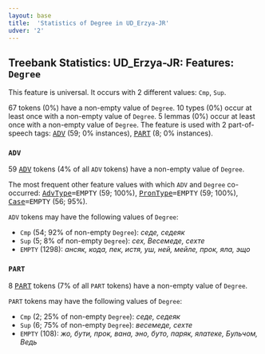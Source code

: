 ```yaml
---
layout: base
title:  'Statistics of Degree in UD_Erzya-JR'
udver: '2'
---
```


## Treebank Statistics: UD_Erzya-JR: Features: `Degree`

This feature is universal.
It occurs with 2 different values: `Cmp`, `Sup`.

67 tokens (0%) have a non-empty value of `Degree`.
10 types (0%) occur at least once with a non-empty value of `Degree`.
5 lemmas (0%) occur at least once with a non-empty value of `Degree`.
The feature is used with 2 part-of-speech tags: <tt><a href="myv_jr-pos-ADV.html">ADV</a></tt> (59; 0% instances), <tt><a href="myv_jr-pos-PART.html">PART</a></tt> (8; 0% instances).

### `ADV`

59 <tt><a href="myv_jr-pos-ADV.html">ADV</a></tt> tokens (4% of all `ADV` tokens) have a non-empty value of `Degree`.

The most frequent other feature values with which `ADV` and `Degree` co-occurred: <tt><a href="myv_jr-feat-AdvType.html">AdvType</a></tt><tt>=EMPTY</tt> (59; 100%), <tt><a href="myv_jr-feat-PronType.html">PronType</a></tt><tt>=EMPTY</tt> (59; 100%), <tt><a href="myv_jr-feat-Case.html">Case</a></tt><tt>=EMPTY</tt> (56; 95%).

`ADV` tokens may have the following values of `Degree`:

* `Cmp` (54; 92% of non-empty `Degree`): <em>седе, седеяк</em>
* `Sup` (5; 8% of non-empty `Degree`): <em>сех, Весемеде, сехте</em>
* `EMPTY` (1298): <em>ансяк, кода, пек, истя, уш, ней, мейле, прок, яла, эщо</em>

### `PART`

8 <tt><a href="myv_jr-pos-PART.html">PART</a></tt> tokens (7% of all `PART` tokens) have a non-empty value of `Degree`.

`PART` tokens may have the following values of `Degree`:

* `Cmp` (2; 25% of non-empty `Degree`): <em>седе, седеяк</em>
* `Sup` (6; 75% of non-empty `Degree`): <em>весемеде, сехте</em>
* `EMPTY` (108): <em>жо, бути, прок, вана, эно, буто, паряк, ялатеке, Бульчом, Ведь</em>

